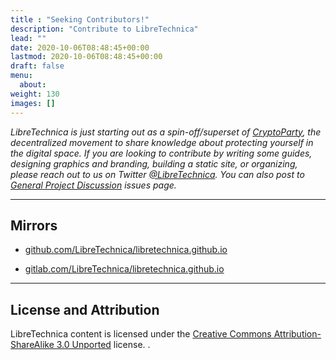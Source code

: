 ```yaml
---
title : "Seeking Contributors!"
description: "Contribute to LibreTechnica"
lead: ""
date: 2020-10-06T08:48:45+00:00
lastmod: 2020-10-06T08:48:45+00:00
draft: false
menu:
  about:
weight: 130
images: []
---
```


*LibreTechnica is just starting out as a spin-off/superset of [CryptoParty](https://www.cryptoparty.in/), the decentralized movement to share knowledge about protecting yourself in the digital space. If you are looking to contribute by writing some guides, designing graphics and branding, building a static site, or organizing, please reach out to us on Twitter [@LibreTechnica](https://twitter.com/LibreTechnica).  You can also post to [General Project Discussion](https://github.com/LibreTechnica/libretechnica.github.io/issues/1) issues page.*

--------------------

## Mirrors

- [github.com/LibreTechnica/libretechnica.github.io](https://github.com/LibreTechnica/libretechnica.github.io)

- [gitlab.com/LibreTechnica/libretechnica.github.io](https://gitlab.com/LibreTechnica/libretechnica-github-io)


--------------------

## License and Attribution

LibreTechnica content is licensed under the [Creative Commons Attribution-ShareAlike 3.0 Unported](LICENSE) license.
.

